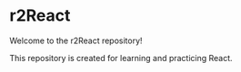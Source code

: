 # r2React

Welcome to the r2React repository! 

This repository is created for learning and practicing React.